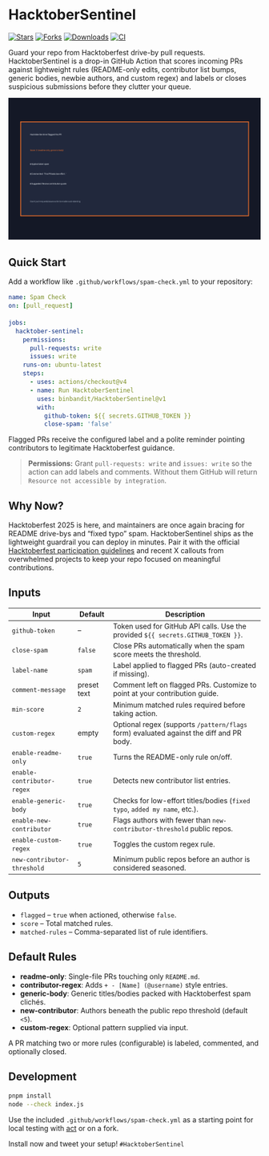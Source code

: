 # HacktoberSentinel

[![Stars](https://img.shields.io/github/stars/binbandit/HacktoberSentinel?style=flat)](https://github.com/binbandit/HacktoberSentinel/stargazers)
[![Forks](https://img.shields.io/github/forks/binbandit/HacktoberSentinel?style=flat)](https://github.com/binbandit/HacktoberSentinel/network/members)
[![Downloads](https://img.shields.io/github/downloads/binbandit/HacktoberSentinel/total?style=flat)](https://github.com/binbandit/HacktoberSentinel/releases)
[![CI](https://img.shields.io/github/actions/workflow/status/binbandit/HacktoberSentinel/spam-check.yml?label=workflow&style=flat)](https://github.com/binbandit/HacktoberSentinel/actions)

Guard your repo from Hacktoberfest drive-by pull requests. HacktoberSentinel is a drop-in GitHub Action that scores incoming PRs against lightweight rules (README-only edits, contributor list bumps, generic bodies, newbie authors, and custom regex) and labels or closes suspicious submissions before they clutter your queue.

![HacktoberSentinel demo showing a flagged pull request](./docs/hacktober-sentinel-demo.png)

## Quick Start

Add a workflow like `.github/workflows/spam-check.yml` to your repository:

```yaml
name: Spam Check
on: [pull_request]

jobs:
  hacktober-sentinel:
    permissions:
      pull-requests: write
      issues: write
    runs-on: ubuntu-latest
    steps:
      - uses: actions/checkout@v4
      - name: Run HacktoberSentinel
        uses: binbandit/HacktoberSentinel@v1
        with:
          github-token: ${{ secrets.GITHUB_TOKEN }}
          close-spam: 'false'
```

Flagged PRs receive the configured label and a polite reminder pointing contributors to legitimate Hacktoberfest guidance.

> **Permissions:** Grant `pull-requests: write` and `issues: write` so the action can add labels and comments. Without them GitHub will return `Resource not accessible by integration`.

## Why Now?

Hacktoberfest 2025 is here, and maintainers are once again bracing for README drive-bys and “fixed typo” spam. HacktoberSentinel ships as the lightweight guardrail you can deploy in minutes. Pair it with the official [Hacktoberfest participation guidelines](https://hacktoberfest.com/participation/#spam) and recent X callouts from overwhelmed projects to keep your repo focused on meaningful contributions.

## Inputs

| Input | Default | Description |
| ----- | ------- | ----------- |
| `github-token` | – | Token used for GitHub API calls. Use the provided `${{ secrets.GITHUB_TOKEN }}`. |
| `close-spam` | `false` | Close PRs automatically when the spam score meets the threshold. |
| `label-name` | `spam` | Label applied to flagged PRs (auto-created if missing). |
| `comment-message` | preset text | Comment left on flagged PRs. Customize to point at your contribution guide. |
| `min-score` | `2` | Minimum matched rules required before taking action. |
| `custom-regex` | empty | Optional regex (supports `/pattern/flags` form) evaluated against the diff and PR body. |
| `enable-readme-only` | `true` | Turns the README-only rule on/off. |
| `enable-contributor-regex` | `true` | Detects new contributor list entries. |
| `enable-generic-body` | `true` | Checks for low-effort titles/bodies (`fixed typo`, `added my name`, etc.). |
| `enable-new-contributor` | `true` | Flags authors with fewer than `new-contributor-threshold` public repos. |
| `enable-custom-regex` | `true` | Toggles the custom regex rule. |
| `new-contributor-threshold` | `5` | Minimum public repos before an author is considered seasoned. |

## Outputs

- `flagged` – `true` when actioned, otherwise `false`.
- `score` – Total matched rules.
- `matched-rules` – Comma-separated list of rule identifiers.

## Default Rules

- **readme-only**: Single-file PRs touching only `README.md`.
- **contributor-regex**: Adds `+ - [Name] (@username)` style entries.
- **generic-body**: Generic titles/bodies packed with Hacktoberfest spam clichés.
- **new-contributor**: Authors beneath the public repo threshold (default `<5`).
- **custom-regex**: Optional pattern supplied via input.

A PR matching two or more rules (configurable) is labeled, commented, and optionally closed.

## Development

```bash
pnpm install
node --check index.js
```

Use the included `.github/workflows/spam-check.yml` as a starting point for local testing with [act](https://github.com/nektos/act) or on a fork.

Install now and tweet your setup! `#HacktoberSentinel`
